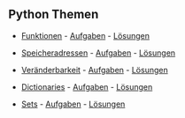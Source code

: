 ## Python Themen


- [Funktionen](https://github.com/ktheu/PythonThemen/blob/main/funktionen/funktionen.ipynb) -
[Aufgaben](https://github.com/ktheu/PythonThemen/blob/main/funktionen/aufgaben.pdf) -
[Lösungen](https://github.com/ktheu/PythonThemen/blob/main/funktionen/aufgaben_loes.pdf)


- [Speicheradressen](https://github.com/ktheu/PythonThemen/blob/main/speicheradressen/speicheradressen.ipynb) -
[Aufgaben](https://github.com/ktheu/PythonThemen/blob/main/speicheradressen/aufgaben.pdf) -
[Lösungen](https://github.com/ktheu/PythonThemen/blob/main/speicheradressen/aufgaben_loes.pdf)


- [Veränderbarkeit](https://github.com/ktheu/PythonThemen/blob/main/mutable/mutable.ipynb) -
[Aufgaben](https://github.com/ktheu/PythonThemen/blob/main/mutable/aufgaben.pdf) -
[Lösungen](https://github.com/ktheu/PythonThemen/blob/main/mutable/aufgaben_loes.pdf)


- [Dictionaries](https://github.com/ktheu/PythonThemen/blob/main/dicts/dicts.ipynb) -
[Aufgaben](https://github.com/ktheu/PythonThemen/blob/main/dicts/aufgaben.pdf) -
[Lösungen](https://github.com/ktheu/PythonThemen/blob/main/dicts/aufgaben_loes.pdf)


- [Sets](https://github.com/ktheu/PythonThemen/blob/main/sets/sets.ipynb) -
[Aufgaben](https://github.com/ktheu/PythonThemen/blob/main/sets/aufgaben.pdf) -
[Lösungen](https://github.com/ktheu/PythonThemen/blob/main/sets/aufgaben_loes.pdf)